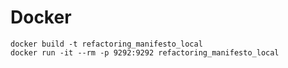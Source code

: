 # Docker
```shell
docker build -t refactoring_manifesto_local
docker run -it --rm -p 9292:9292 refactoring_manifesto_local
```